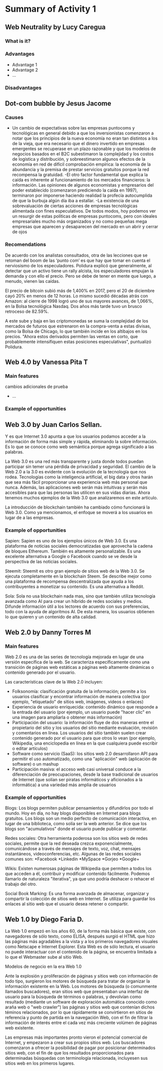 ﻿# Summary of Activity 1


## Web Neutrality by Lucy Caregua

### What is it?

### Advantages
  - Advantage 1
  - Advantage 2
  - ...

### Disadvantages


## Dot-com bubble by Jesus Jacome

### Causes
- Un cambio de expectativas sobre las empresas puntocoms y tecnológicas en general debido a que los inversionistas comenzaron a notar que los principios de la nueva economía no eran tan distintos a los de la vieja,
 que era necesario que el dinero invertido en empresas emergentes se recuperase en un plazo razonable y que los modelos de negocios basados en el B2C subestimaron la complejidad y los costos de logística y distribución, 
y sobreestimaron algunos efectos de la economía en red de difícil comprobación empírica: la economía de la abundancia y la premisa de prestar servicios gratuitos porque la red recompensa la gratuidad.
-El otro factor fundamental que explica la caída es inherente al funcionamiento de los mercados financieros: la información. Las opiniones de algunos economistas y empresarios del poder establecido (comenzaron prediciendo la caída en 1997), 
terminaron por imponerse haciendo realidad la profecía autocumplida de que la burbuja algún día iba a estallar.
-La existencia de una sobrevaluación de ciertas acciones de empresas tecnológicas alimentada con fines especulativos.
De todos modos, hoy podemos ver un resurgir de estas políticas de empresas puntocoms, pero con ideales empresariales mucho más organizados y no como pequeñas mega empresas que aparecen y desaparecen del mercado en un abrir y cerrar de ojos


### Recomendations
De acuerdo con los analistas consultados, otra de las lecciones que se retoman del boom de las ‘punto com’ es que hay que tomar en cuenta el nerviosismo de los especuladores. Polidura explicó que generalmente, al detectar que un activo tiene un rally alcista, los especuladores empujan la demanda y con ello el precio. 
Pero se debe de tener en mente que luego, a menudo, vienen las caídas.

El precio de bitcoin subió más de 1,400% en 2017, pero el 20 de diciembre cayó 20% en menos de 12 horas. Lo mismo sucedió décadas atrás con Amazon: al cierre de 1998 logró uno de sus mayores avances, de 1,066%, en la Bolsa tecnológica Nasdaq. Dos años más tarde tuvo un brusco retroceso de 82.59%.

A este sube y baja en las criptomonedas se suma la complejidad de los mercados de futuros que estrenaron en la compra-venta a estas divisas, como la Bolsa de Chicago, lo que también incide en los altibajos en los precios. "Ahora estos derivados permiten las ventas en corto, que probablemente 
intensifiquen estas posiciones especulativas", puntualizó Polidura.



## Web 4.0 by Vanessa Pita T

### Main features
cambios adicionales de prueba
 - ...

### Example of opportunities






## Web 3.0 by Juan Carlos Sellan. 

Y es que Internet 3.0 apunta a que los usuarios podamos acceder a la información de forma más simple y rápida, eliminando la sobre información.  Es lo que se conoce como web semántica porque agrega significado a las palabras.

La Web 3.0 es una red más transparente y justa donde todos puedan participar sin temer una pérdida de privacidad y seguridad. El cambio de la Web 2.0 a la 3.0 es evidente con la evolución de la tecnología que nos rodea. Tecnologías como la inteligencia artificial, el big data y otros harán que sea más fácil proporcionar una experiencia web más personal que nunca. Además, las aplicaciones web serán más intuitivas y serán más accesibles para que las personas las utilicen en sus vidas diarias. Ahora tenemos muchos ejemplos de la Web 3.0 que analizaremos en este artículo.

La introducción de blockchain también ha cambiado cómo funcionará la Web 3.0. Como ya mencionamos, el enfoque se moverá a los usuarios en lugar de a las empresas.



### Example of opportunities

Sapien: Sapien es uno de los ejemplos únicos de Web 3.0. Es una plataforma de noticias sociales democratizadas que aprovecha la cadena de bloques Ethereum. También es altamente personalizable. Es una excelente alternativa a Google o Facebook cuando se ve desde la perspectiva de las noticias sociales.

Steemit: Steemit es otro gran ejemplo de sitios web de la Web 3.0. Se ejecuta completamente en la blockchain Steem. Se describe mejor como una plataforma de recompensa descentralizada que ayuda a los contribuyentes a monetizar su contenido. Es una alternativa a Reddit.

Sola: Sola no usa blockchain nada mas, sino que también utiliza tecnología avanzada como AI para crear un híbrido de redes sociales y medios. Difunde información útil a los lectores de acuerdo con sus preferencias, todo con la ayuda de algoritmos AI. De esta manera, los usuarios obtienen lo que quieren y un contenido de alta calidad.



## Web 2.0 by Danny Torres M

### Main features

Web 2.0 es una de las series de tecnología mejorada en lugar de una versión específica de la web. 
Se caracteriza específicamente como una transición de páginas web estáticas a páginas web altamente dinámicas o 
contenido generado por el usuario.

Las características clave de la Web 2.0 incluyen: 

* Folksonomía: clasificación gratuita de la información; permite a los usuarios clasificar y encontrar información de manera colectiva (por ejemplo, "etiquetado" de sitios web, imágenes, videos o enlaces)
* Experiencia de usuario enriquecida: contenido dinámico que responde a la entrada del usuario (por ejemplo, un usuario puede "hacer clic" en una imagen para ampliarla o obtener más información)
* Participación del usuario: la información fluye de dos maneras entre el propietario del sitio y los usuarios del sitio mediante evaluación, revisión y comentarios en línea. Los usuarios del sitio también suelen crear contenido generado por el usuario para que otros lo vean (por ejemplo, Wikipedia, una enciclopedia en línea en la que cualquiera puede escribir o editar artículos)
* Software como servicio (SaaS): los sitios web 2.0 desarrollaron API para permitir el uso automatizado, como una "aplicación" web (aplicación de software) o un mashup
* Participación masiva: el acceso web casi universal conduce a la diferenciación de preocupaciones, desde la base tradicional de usuarios de Internet (que solían ser piratas informáticos y aficionados a la informática) a una variedad más amplia de usuarios

### Example of opportunities

Blogs:
Los blogs permiten publicar pensamientos y difundirlos por todo el mundo. 
Hoy en día, no hay blogs disponibles en Internet para blogs gratuitos. Los blogs son un medio perfecto de comunicación interactiva, en lugar de una biblioteca, como solía ser la web anterior. 
Se dice que los blogs son "acumulativos" donde el usuario puede publicar y comentar.

Redes sociales:
Otra herramienta poderosa son los sitios web de redes sociales, permite que la red deseada crezca exponencialmente, comunicándose a través de mensajes de texto,
voz, chat, mensajes instantáneos, videoconferencias, etc.
Algunas de las redes sociales comunes son:
	*Facebook
	*Linkedin
	*MySpace
	*Gorjeo
	*Google+ 

Wikis:
Existen numerosas páginas de Wikipedia que permiten a todos los que acceden a él, contribuir y modificar contenido fácilmente. Podemos llamarlo de naturaleza "iterativa", ya que uno podría deshacer o rehacer el trabajo del otro.

Social Book Marking:
Es una forma avanzada de almacenar, organizar y compartir la colección de sitios web en Internet. Se utiliza para guardar los enlaces al sitio web que el usuario desea retener o compartir.




## Web 1.0 by Diego Faria D.

La Web 1.0 empezó en los años 60, de la forma más básica que existe, con navegadores de sólo texto, como ELISA, después surgió el HTML que hizo las páginas más agradables a la vista y a los primeros navegadores visuales como Netscape e Internet Explorer.
Esta Web es de sólo lectura, el usuario no puede interactuar con el contenido de la página, se encuentra limitada a lo que el Webmaster sube al sitio Web.


Modelos de negocio en la era Web 1.0

Ante la explosión y proliferación de páginas y sitios web con información de todo tipo, surgieron los motores de búsqueda para tratar de organizar la información existente en la Web. Los motores de búsqueda (o comunmente llamados buscadores), eran sitios web que presentaban una interfaz de usuario para la búsqueda de términos o palabras, y devolvían como resultado (mediante un software de exploración automática conocido como araña web o "web crawler") las páginas y sitios web que contenían dichos téminos relacionados, por lo que rápidamente se convirtieron en sitios de referencia y punto de partida en la navegación Web, con el fin de filtrar la información de interés entre el cada vez más creciente volúmen de páginas web existente.

Las empresas más importantes pronto vieron el potencial comercial de Internet, y empezaron a crear sus propios sitios web. Los buscadores comenzaron a ofrecer la posibilidad de pagar por posicionar determinados sitios web, con el fin de que los resultados proporcionados para determinadas búsquedas con terminología relacionada, incluyesen sus sitios web en los primeros lugares.

